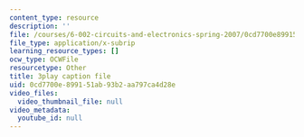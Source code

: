 ```yaml
---
content_type: resource
description: ''
file: /courses/6-002-circuits-and-electronics-spring-2007/0cd7700e899151ab93b2aa797ca4d28e_4TCnYYpZxEc.vtt
file_type: application/x-subrip
learning_resource_types: []
ocw_type: OCWFile
resourcetype: Other
title: 3play caption file
uid: 0cd7700e-8991-51ab-93b2-aa797ca4d28e
video_files:
  video_thumbnail_file: null
video_metadata:
  youtube_id: null
---
```

